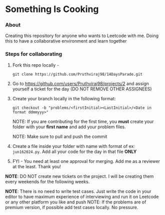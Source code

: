 # Something Is Cooking

### About 
Creating this repository for anyone who wants to Leetcode with me. 
Doing this to have a collaborative environment and learn together

### Steps for collaborating

1. Fork this repo locally -

    ```
    git clone https://github.com/Pruthviraj98/14DaysParade.git
    ```

2. Go to https://github.com/users/Pruthviraj98/projects/2 and assign yourself a ticket for the day (DO NOT REMOVE OTHER ASSIGNEES)

3. Create your branch locally in the following format:
   ```
   git checkout -b "problems/<firstInitial><LastInitial>/<Date in format ddmmyyy>"
   ```

   NOTE: If you are contributing for the first time, you **must** create your folder with your **first name** and add your problem files.
   
   NOTE: Make sure to pull and push the commit

4. Create a file inside your folder with name with format of ex: `jun162024.py`. Add all your code for the day in that file **ONLY**

5. FYI - You need at least one approval for merging. Add me as a reviewer at the least. Thank you!


**NOTE**: DO NOT create new tickets on the project. I will be creating them every weekends for the following weeks.

**NOTE**: There is no need to write test cases. Just write the code in your editor to have maximum experience of interviewing and run it on Leetcode or any other platform you like and push
NOTE: If the problems are of premium version, if possible add test cases locally. No pressure. 

